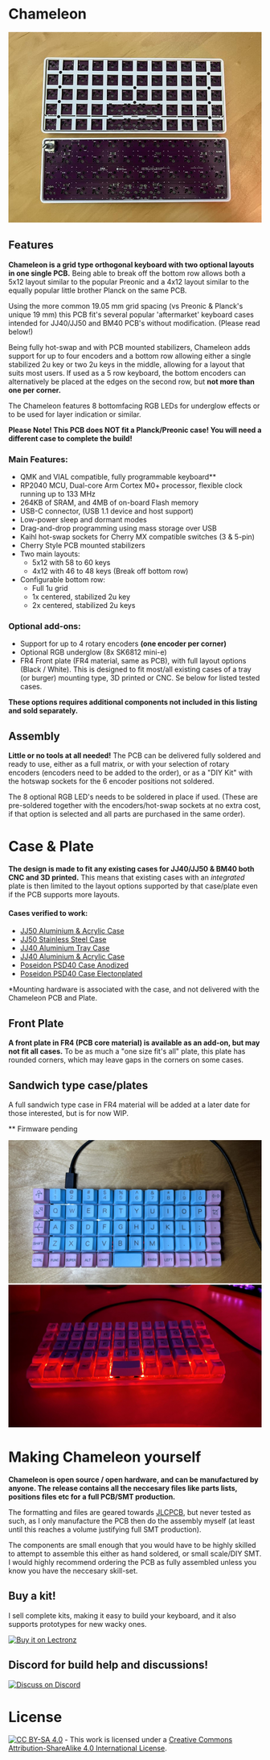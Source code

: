 # Chameleon 

![Chameleon](https://github.com/TweetyDaBird/Chameleon/blob/cacc1df8e47305e165246d7c2ac52fd11dd8695b/Store%20images/9nrq1ur6bhpt908ksrl6s7qjo6i8.jpg)

## Features
**Chameleon is a grid type orthogonal keyboard with two optional layouts in one single PCB.** Being able to break off the bottom row allows both a 5x12 layout similar to the popular Preonic and a 4x12 layout similar to the equally popular little brother Planck on the same PCB. 

Using the more common 19.05 mm grid spacing (vs Preonic & Planck's unique 19 mm) this PCB fit's several popular 'aftermarket' keyboard cases intended for JJ40/JJ50 and BM40 PCB's without modification. (Please read below!)

Being fully hot-swap and with PCB mounted stabilizers, Chameleon adds support for up to four encoders and a bottom row allowing either a single stabilized 2u key or two 2u keys in the middle, allowing for a layout that suits most users. If used as a 5 row keyboard, the bottom encoders can alternatively be placed at the edges on the second row, but **not more than one per corner.** 

The Chameleon features 8 bottomfacing RGB LEDs for underglow effects or to be used for layer indication or similar. 

**Please Note! This PCB does NOT fit a Planck/Preonic case! You will need a different case to complete the build!**

### Main Features:
* QMK and VIAL compatible, fully programmable keyboard**
* RP2040 MCU, Dual-core Arm Cortex M0+ processor, flexible clock running up to 133 MHz
* 264KB of SRAM, and 4MB of on-board Flash memory
* USB-C connector, (USB 1.1 device and host support)
* Low-power sleep and dormant modes
* Drag-and-drop programming using mass storage over USB
* Kaihl hot-swap sockets for Cherry MX compatible switches (3 & 5-pin)
* Cherry Style PCB mounted stabilizers
* Two main layouts:
	* 5x12 with 58 to 60 keys
	* 4x12 with 46 to 48 keys (Break off bottom row) 
* Configurable bottom row:
	* Full 1u grid
	* 1x centered, stabilized 2u key
	* 2x centered,  stabilized 2u keys

### Optional add-ons:
* Support for up to 4 rotary encoders **(one encoder per corner)**
* Optional RGB underglow (8x SK6812 mini-e)
* FR4 Front plate (FR4 material, same as PCB), with full layout options (Black / White). This is designed to fit most/all existing cases of a tray (or burger) mounting type, 3D printed or CNC. Se below for listed tested cases.

**These options requires additional components not included in this listing and sold separately.**

## Assembly
**Little or no tools at all needed!** The PCB can be delivered fully soldered and ready to use, either as a full matrix, or with your selection of rotary encoders (encoders need to be added to the order), or as a "DIY Kit" with the hotswap sockets for the 6 encoder positions not soldered.

The 8 optional RGB LED's needs to be soldered in place if used. (These are pre-soldered together with the encoders/hot-swap sockets at no extra cost, if that option is selected and all parts are purchased in the same order).

# Case & Plate
**The design is made to fit any existing cases for JJ40/JJ50 & BM40 both CNC and 3D printed.** This means that existing cases with an *integrated* plate is then limited to the layout options supported by that case/plate even if the PCB supports more layouts. 

#### Cases verified to work:

- [JJ50 Aluminium & Acrylic Case](https://kprepublic.com/collections/jj50-50/products/anodized-aluminium-case-for-jj50-50-custom-keyboard-acrylic-diffuser-rotary-brace-similar-with-preonic)
- [JJ50 Stainless Steel Case](https://kprepublic.com/collections/jj50-50/products/stainless-steel-bent-case-enclosed-case-for-jj50-jj50-50-custom-keyboard-acrylic-panels-acrylic-panel-diffuser-similar-preonic)
- [JJ40 Aluminium Tray Case](https://kprepublic.com/products/anodized-aluminium-jj40-bm40-flat-case-metal-feet-black-sliver-grey-for-40-mini?_pos=1&_sid=b33f69eef&_ss=r)
- [JJ40 Aluminium & Acrylic Case](https://kprepublic.com/products/anodized-aluminium-case-for-jj40-40-custom-keyboard-acrylic-panels-acrylic-diffuser-jj40-rotary-brace-supporter-for-planck?_pos=4&_sid=b33f69eef&_ss=r)
- [Poseidon PSD40 Case Anodized](https://kprepublic.com/products/poseidon-psd40-case-anodized-aluminium-case-for-custom-mechanical-keyboard-black-siver-grey-blue-red-for-jj40-bm40-bm40-rgb?_pos=5&_sid=b33f69eef&_ss=r) 
- [Poseidon PSD40 Case Electonplated](https://kprepublic.com/products/kp-poseidon-psd40-case-electrophoresis-cnc-case-for-custom-mechanical-keyboard-yellow-purple-cyan-white-for-jj40-bm40-bm40-rgb?_pos=6&_sid=b33f69eef&_ss=r)

*Mounting hardware is associated with the case, and not delivered with the Chameleon PCB and Plate.

## Front Plate
**A front plate in FR4 (PCB core material) is available as an add-on, but may not fit all cases.** To be as much a "one size fit's all" plate, this plate has rounded corners, which may leave gaps in the corners on some cases.

## Sandwich type case/plates
A full sandwich type case in FR4 material will be added at a later date for those interested, but is for now WIP.

** Firmware pending

![Built Chameleon](https://github.com/TweetyDaBird/Chameleon/blob/cacc1df8e47305e165246d7c2ac52fd11dd8695b/Store%20images/IMG_1473.JPEG)
![Lit Chameleon](https://github.com/TweetyDaBird/Chameleon/blob/cacc1df8e47305e165246d7c2ac52fd11dd8695b/Store%20images/IMG_1472.JPEG)

# Making Chameleon yourself
**Chameleon is open source / open hardware, and can be manufactured by anyone. The release contains all the neccesary files like parts lists, positions files etc for a full PCB/SMT production.** 

The formatting and files are geared towards [JLCPCB](http://jlcpcb.com), but never tested as such, as I only manufacture the PCB then do the assembly myself (at least until this reaches a volume justifying full SMT production).

The components are small enough that you would have to be highly skilled to attempt to assemble this either as hand soldered, or small scale/DIY SMT. I would highly recommend ordering the PCB as fully assembled unless you know you have the neccesary skill-set.

## Buy a kit!
I sell complete kits, making it easy to build your keyboard, and it also supports prototypes for new wacky ones. 

<a href="https://lectronz.com/stores/tweetys-wild-thinking"><img alt="Buy it on Lectronz" src="https://lectronz.com/static/badges/buy-it-on-lectronz-small.png" /></a>

## Discord for build help and discussions!

<a href="https://discord.gg/G6QzcJQUnm"><img alt="Discuss on Discord" src="https://assets-global.website-files.com/6257adef93867e50d84d30e2/625eb604bb8605784489d361_Discord-Logo%2BWordmark-Color%20(1).png" width="219" height="60"/></a>

# License

[![CC BY-SA 4.0][cc-by-sa-shield]][cc-by-sa] - This work is licensed under a
[Creative Commons Attribution-ShareAlike 4.0 International License][cc-by-sa].

[cc-by-sa]: http://creativecommons.org/licenses/by-sa/4.0/
[cc-by-sa-shield]: https://img.shields.io/badge/License-CC%20BY--SA%204.0-lightgrey.svg

